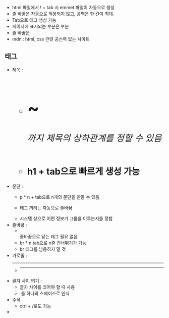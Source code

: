 - html 파일에서 ! + tab 시 emmet 파일이 자동으로 생성
- 줄 바꿈은 자동으로 적용되지 않고, 공백은 한 칸이 최대.
- Tab으로 태그 생성 가능
- 페이지에 표시되는 부분은 <body> 부분
- 줄 바꿈은 <br>
- mdn : html, css 관련 공신력 있는 사이트
## 태그
- 제목 : <h1>
    - <h1> ~ <h6> 까지 제목의 상하관계를 정할 수 있음
    - h1 + tab으로 빠르게 생성 가능
- 문단 : <p>
    - <p> p * n + tab으로 n개의 문단을 만들 수 있음
    - <p>태그 끼리는 자동으로 줄바꿈
    - 시스템 상으로 어떤 정보가 그룹을 이루는지를 정함
- 줄바꿈 : <br>
    - <br> 줄바꿈으로 닫는 태그 필요 없음
    - br * n tab으로 n줄 건너뛰기가 가능
    - br 태그를 남용하지 말 것
- 가로줄 : <hr>
    - <hr>
- 글자 사이 띄기 : &nbsp;
    - 글자 사이를 띄어야 할 때 사용
    - &nbsp;를 하나의 스페이스로 인식
- 주석
    <!-- 
    여러 줄 주석
    여러 줄 주석 
    -->
    - ctrl + /로도 가능
- 
